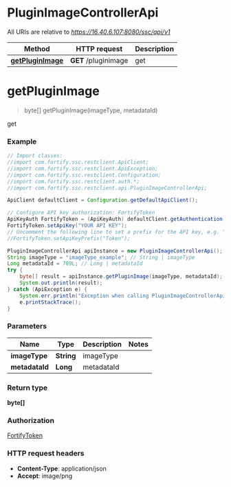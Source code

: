 # PluginImageControllerApi

All URIs are relative to *https://16.40.6.107:8080/ssc/api/v1*

Method | HTTP request | Description
------------- | ------------- | -------------
[**getPluginImage**](PluginImageControllerApi.md#getPluginImage) | **GET** /pluginimage | get


<a name="getPluginImage"></a>
# **getPluginImage**
> byte[] getPluginImage(imageType, metadataId)

get

### Example
```java
// Import classes:
//import com.fortify.ssc.restclient.ApiClient;
//import com.fortify.ssc.restclient.ApiException;
//import com.fortify.ssc.restclient.Configuration;
//import com.fortify.ssc.restclient.auth.*;
//import com.fortify.ssc.restclient.api.PluginImageControllerApi;

ApiClient defaultClient = Configuration.getDefaultApiClient();

// Configure API key authorization: FortifyToken
ApiKeyAuth FortifyToken = (ApiKeyAuth) defaultClient.getAuthentication("FortifyToken");
FortifyToken.setApiKey("YOUR API KEY");
// Uncomment the following line to set a prefix for the API key, e.g. "Token" (defaults to null)
//FortifyToken.setApiKeyPrefix("Token");

PluginImageControllerApi apiInstance = new PluginImageControllerApi();
String imageType = "imageType_example"; // String | imageType
Long metadataId = 789L; // Long | metadataId
try {
    byte[] result = apiInstance.getPluginImage(imageType, metadataId);
    System.out.println(result);
} catch (ApiException e) {
    System.err.println("Exception when calling PluginImageControllerApi#getPluginImage");
    e.printStackTrace();
}
```

### Parameters

Name | Type | Description  | Notes
------------- | ------------- | ------------- | -------------
 **imageType** | **String**| imageType |
 **metadataId** | **Long**| metadataId |

### Return type

**byte[]**

### Authorization

[FortifyToken](../README.md#FortifyToken)

### HTTP request headers

 - **Content-Type**: application/json
 - **Accept**: image/png

